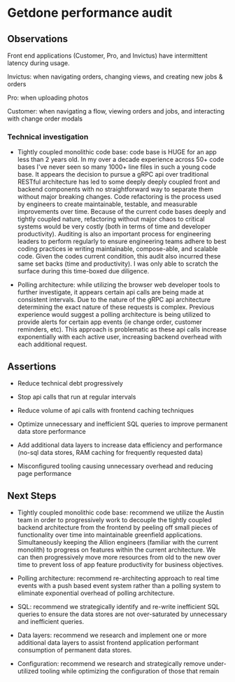 # Getdone performance audit

## Observations

Front end applications (Customer, Pro, and Invictus) have intermittent latency during usage.

Invictus: when navigating orders, changing views, and creating new jobs & orders

Pro: when uploading photos

Customer: when navigating a flow, viewing orders and jobs, and interacting with change order modals

### Technical investigation

- Tightly coupled monolithic code base: code base is HUGE for an app less than 2 years old. In my over a decade experience across 50+ code bases I've never seen so many 1000+ line files in such a young code base. It appears the decision to pursue a gRPC api over traditional RESTful architecture has led to some deeply deeply coupled front and backend components with no straightforward way to separate them without major breaking changes. Code refactoring is the process used by engineers to create maintainable, testable, and measurable improvements over time. Because of the current code bases deeply and tightly coupled nature, refactoring without major chaos to critical systems would be very costly (both in terms of time and developer productivity). Auditing is also an important process for engineering leaders to perform regularly to ensure engineering teams adhere to best coding practices ie writing maintainable, compose-able, and scalable code. Given the codes current condition, this audit also incurred these same set backs (time and productivity). I was only able to scratch the surface during this time-boxed due diligence.

- Polling architecture: while utilizing the browser web developer tools to further investigate, it appears certain api calls are being made at consistent intervals. Due to the nature of the gRPC api architecture determining the exact nature of these requests is complex. Previous experience would suggest a polling architecture is being utilized to provide alerts for certain app events (ie change order, customer reminders, etc). This approach is problematic as these api calls increase exponentially with each active user, increasing backend overhead with each additional request.

## Assertions

- Reduce technical debt progressively

- Stop api calls that run at regular intervals

- Reduce volume of api calls with frontend caching techniques

- Optimize unnecessary and inefficient SQL queries to improve permanent data store performance

- Add additional data layers to increase data efficiency and performance (no-sql data stores, RAM caching for frequently requested data)

- Misconfigured tooling causing unnecessary overhead and reducing page performance

## Next Steps

- Tightly coupled monolithic code base: recommend we utilize the Austin team in order to progressively work to decouple the tightly coupled backend architecture from the frontend by peeling off small pieces of functionality over time into maintainable greenfield applications. Simultaneously keeping the Allion engineers (familiar with the current monolith) to progress on features within the current architecture. We can then progressively move more resources from old to the new over time to prevent loss of app feature productivity for business objectives.

- Polling architecture: recommend re-architecting approach to real time events with a push based event system rather than a polling system to eliminate exponential overhead of polling architecture.

- SQL: recommend we strategically identify and re-write inefficient SQL queries to ensure the data stores are not over-saturated by unnecessary and inefficient queries.

- Data layers: recommend we research and implement one or more additional data layers to assist frontend application performant consumption of permanent data stores.

- Configuration: recommend we research and strategically remove under-utilized tooling while optimizing the configuration of those that remain
